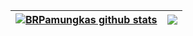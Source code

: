 | <a href="https://github.com/anuraghazra/github-readme-stats"><img align="center" src="https://github-readme-stats-kappa-neon.vercel.app/api?username=BilardoRaka&theme=radical&show_icons=true&include_all_commits=true&theme=buefy&hide_border=true" alt="BRPamungkas github stats" /></a> | <a href="https://github.com/anuraghazra/github-readme-stats"><img align="center" src="https://github-readme-stats-kappa-neon.vercel.app/api/top-langs/?username=BilardoRaka&layout=compact&layout=compact&theme=buefy&hide_border=true" /></a> |
| ------------- | ------------- |
